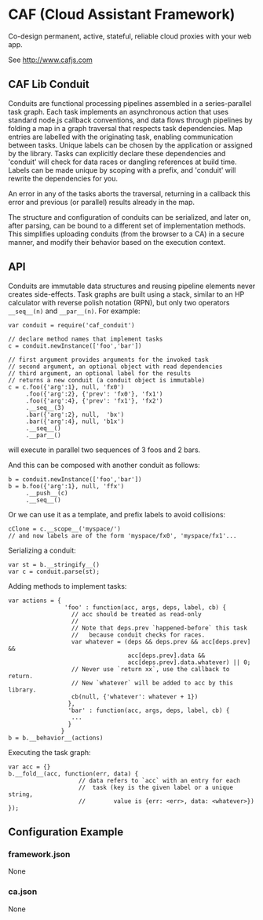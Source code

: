# CAF (Cloud Assistant Framework)

Co-design permanent, active, stateful, reliable cloud proxies with your web app.

See http://www.cafjs.com 

## CAF Lib Conduit


  Conduits are functional processing pipelines assembled in a series-parallel
 task graph. Each task implements an asynchronous action that uses standard
 node.js callback conventions, and data flows through pipelines by folding
 a map in a graph traversal that respects task dependencies.
 Map entries are labelled with the originating task, enabling communication
 between tasks. Unique labels can be chosen by the application or
 assigned by the library. Tasks can explicitly declare these dependencies and
 'conduit' will check for data races or dangling references at build time. 
 Labels can be made unique by scoping with a prefix, and 'conduit' will
 rewrite the dependencies for you. 
 
  An error in any of the tasks aborts the traversal, returning in a callback
 this error and previous (or parallel)  results already in the map.

  The structure and configuration of conduits can be serialized, and later
 on, after parsing, can be bound  to a different set of implementation
 methods. This simplifies uploading conduits (from the browser to a CA) in a
 secure manner, and modify their behavior based on the execution context.

## API

 Conduits are immutable data structures and reusing pipeline elements
 never creates side-effects. Task graphs are built using a stack,
 similar to an HP calculator with reverse polish notation (RPN), but only
 two operators `__seq__(n)` and `__par__(n)`. For example:
 
    var conduit = require('caf_conduit')
    
    // declare method names that implement tasks
    c = conduit.newInstance(['foo','bar'])
    
    // first argument provides arguments for the invoked task
    // second argument, an optional object with read dependencies
    // third argument, an optional label for the results
    // returns a new conduit (a conduit object is immutable) 
    c = c.foo({'arg':1}, null, 'fx0')
         .foo({'arg':2}, {'prev': 'fx0'}, 'fx1')
         .foo({'arg':4}, {'prev': 'fx1'}, 'fx2')
         .__seq__(3)
         .bar({'arg':2}, null,  'bx')
         .bar({'arg':4}, null, 'b1x')
         .__seq__()
         .__par__()
               
 will execute in parallel two sequences of 3 foos and 2 bars.
 
And this can be composed with another conduit as follows:
 
    b = conduit.newInstance(['foo','bar'])
    b = b.foo({'arg':1}, null, 'ffx')
         .__push__(c)
         .__seq__()
         
Or we can use it as a template, and prefix labels to avoid collisions:

    cClone = c.__scope__('myspace/')
    // and now labels are of the form 'myspace/fx0', 'myspace/fx1'...


Serializing a conduit:

    var st = b.__stringify__()
    var c = conduit.parse(st);
     
Adding methods to implement tasks: 

    var actions = {
                    'foo' : function(acc, args, deps, label, cb) {
                      // acc should be treated as read-only
                      //
                      // Note that deps.prev `happened-before` this task
                      //   because conduit checks for races.
                      var whatever = (deps && deps.prev && acc[deps.prev] && 
                                      acc[deps.prev].data &&
                                      acc[deps.prev].data.whatever) || 0;
                      // Never use `return xx`, use the callback to return.
                      // New `whatever` will be added to acc by this library.
                      cb(null, {'whatever': whatever + 1})
                     },
                     'bar' : function(acc, args, deps, label, cb) {
                      ...
                     }
                   }
    b = b.__behavior__(actions)

Executing the task graph:

    var acc = {}
    b.__fold__(acc, function(err, data) {
                        // data refers to `acc` with an entry for each
                        //  task (key is the given label or a unique string,
                        //        value is {err: <err>, data: <whatever>})
    });
 
## Configuration Example

### framework.json

None


### ca.json

None
  
        
            
 
